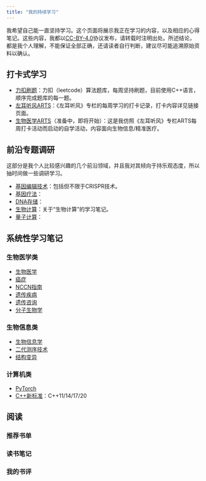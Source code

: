 ```yaml
---
title: "我的持续学习"
---
```


我希望自己能一直坚持学习。这个页面将展示我正在学习的内容，以及相应的心得笔记。这些内容，我都以[CC-BY-4.0](https://creativecommons.org/licenses/by/4.0/deed.zh)协议发布，请转载时注明出处。所述结论，都是我个人理解，不能保证全部正确，还请读者自行判断，建议尽可能追溯原始资料以确认。

## 打卡式学习

* [力扣刷题](https://github.com/yanlinlin82/leetcode)：力扣（leetcode）算法题库，每周坚持刷题，目前使用C++语言，顺序完成题库的每一题。
* [左耳听风ARTS](https://github.com/yanlinlin82/ARTS-Weekly)：《左耳听风》专栏的每周学习的打卡记录，打卡内容详见链接页面。
* [生物医学ARTS](https://github.com/yanlinlin82/ARTS-Weekly-BioMed)（准备中，即将开始）：这是我仿照《左耳听风》专栏ARTS每周打卡活动而启动的自学活动，内容面向生物信息/精准医疗。

## 前沿专题调研

这部分是我个人比较感兴趣的几个前沿领域，并且我对其倾向于持乐观态度，所以抽时间做一些调研学习。

* [基因编辑技术](https://github.com/yanlinlin82/genome-editing)：包括但不限于CRISPR技术。
* [基因疗法](https://github.com/yanlinlin82/gene-therapy)：
* [DNA存储](https://github.com/yanlinlin82/dna-storage)：
* [生物计算](https://github.com/yanlinlin82/bio-computing)：关于“生物计算”的学习笔记。
* [量子计算](https://github.com/yanlinlin82/quantum-computing)：

## 系统性学习笔记

### 生物医学类

* [生物医学](https://github.com/yanlinlin82/learning-biomed)
* [癌症](https://github.com/yanlinlin82/learning-cancer)
* [NCCN指南](https://github.com/yanlinlin82/learning-nccn)
* [遗传疾病](https://github.com/yanlinlin82/learning-genetic-disorders)
* [遗传咨询](https://github.com/yanlinlin82/learning-genetic-counselling)
* [分子生物学](https://github.com/yanlinlin82/learning-molecular-biology)

### 生物信息类

* [生物信息学](https://github.com/yanlinlin82/learning-bioinformatics)
* [二代测序技术](https://github.com/yanlinlin82/learning-next-generation-sequencing)
* [结构变异](https://github.com/yanlinlin82/learning-genomic-structrual-variation)

### 计算机类

* [PyTorch](https://github.com/yanlinlin82/learning-pytorch)
* [C++新标准](https://github.com/yanlinlin82/learning-cplusplus)：C++11/14/17/20

## 阅读

### 推荐书单

### 读书笔记

### 我的书评
